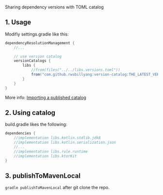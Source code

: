 ﻿Sharing dependency versions with TOML catalog

## 1. Usage

Modifiy settings.gradle like this:
```gradle
dependencyResolutionManagement {
    //...

    // use version catalog
    versionCatalogs {
        libs {
            //from(files("../../libs.versions.toml"))
            from("com.github.rwsbillyang:version-catalog:THE_LATEST_VERSION")
        }
    }
}
```
More info: [Importing a published catalog](https://docs.gradle.org/current/userguide/platforms.html#sec:importing-published-catalog)


## 2. Using catalog

build.gradle likes the following:
```gradle
dependencies {
    //implementation libs.kotlin.stdlib.jdk8
    //implementation libs.kotlin.serialization.json
    //...
    //implementation libs.rule.runtime
    //implementation libs.ktorKit
}
```

## 3. publishToMavenLocal

`gradle publishToMavenLocal` after git clone the repo.
